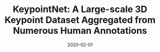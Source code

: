 ---
title: "KeypointNet: A Large-scale 3D Keypoint Dataset Aggregated from Numerous Human Annotations"
collection: publications
permalink: /publications/kpnet
excerpt: 'We present KeypointNet: the first large-scale and diverse 3D keypoint dataset that contains 83,231 keypoints and 8,329 3D models from 16 object categories, by leveraging numerous human annotations. To handle the inconsistency between annotations from different people, we propose a novel method to aggregate these keypoints automatically, through minimization of a fidelity loss. Finally, ten state-of-the-art methods are benchmarked on our proposed dataset.'
date: '2020-02-01'
venue: 'CVPR'
image: '/images/kpnet.jpg'
arxiv: 'https://arxiv.org/abs/2002.12687'
code: 'https://github.com/qq456cvb/KeypointNet'
video: 'https://www.youtube.com/watch?v=_xy8h1M8Ejs'
weight: 100
citation: 'You, Y., Lou, Y., Li, C., Cheng, Z., Li, L., Ma, L., ... & Wang, W. (2020). KeypointNet: A Large-scale 3D Keypoint Dataset Aggregated from Numerous Human Annotations. In Proceedings of the IEEE/CVF Conference on Computer Vision and Pattern Recognition (pp. 13647-13656).'
authors: 'Yang You, Yujing Lou, Chengkun Li, Zhoujun Cheng, Liangwei Li, Lizhuang Ma, Cewu Lu, Weiming Wang'
---